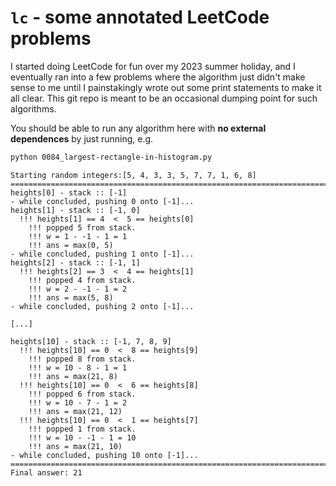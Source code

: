 # `lc` - some annotated LeetCode problems

I started doing LeetCode for fun over my 2023 summer holiday, and I eventually ran into
a few problems where the algorithm just didn't make sense to me until I painstakingly
wrote out some print statements to make it all clear. This git repo is meant to be an
occasional dumping point for such algorithms.

You should be able to run any algorithm here with **no external dependences** by just
running, e.g.

```bash
python 0084_largest-rectangle-in-histogram.py
```

```
Starting random integers:[5, 4, 3, 3, 5, 7, 7, 1, 6, 8]
================================================================================
heights[0] - stack :: [-1]
- while concluded, pushing 0 onto [-1]...
heights[1] - stack :: [-1, 0]
  !!! heights[1] == 4  <  5 == heights[0]
    !!! popped 5 from stack.
    !!! w = 1 - -1 - 1 = 1
    !!! ans = max(0, 5)
- while concluded, pushing 1 onto [-1]...
heights[2] - stack :: [-1, 1]
  !!! heights[2] == 3  <  4 == heights[1]
    !!! popped 4 from stack.
    !!! w = 2 - -1 - 1 = 2
    !!! ans = max(5, 8)
- while concluded, pushing 2 onto [-1]...

[...]

heights[10] - stack :: [-1, 7, 8, 9]
  !!! heights[10] == 0  <  8 == heights[9]
    !!! popped 8 from stack.
    !!! w = 10 - 8 - 1 = 1
    !!! ans = max(21, 8)
  !!! heights[10] == 0  <  6 == heights[8]
    !!! popped 6 from stack.
    !!! w = 10 - 7 - 1 = 2
    !!! ans = max(21, 12)
  !!! heights[10] == 0  <  1 == heights[7]
    !!! popped 1 from stack.
    !!! w = 10 - -1 - 1 = 10
    !!! ans = max(21, 10)
- while concluded, pushing 10 onto [-1]...
================================================================================
Final answer: 21
```

